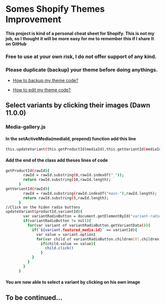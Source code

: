 
# Somes Shopify Themes Improvement


#### This project is kind of a personal cheat sheet for Shopify. This is not my job, so I thought it will be more easy for me to remember this if I share It on GitHub

### Free to use at your own risk, I do not offer support of any kind.

### Please duplicate (backup) your theme before doing anythings.
- [How to backup my theme code?](https://help.shopify.com/en/manual/online-store/themes/managing-themes/duplicating-themes)

- [How to edit my theme code?](https://help.shopify.com/en/manual/online-store/themes/theme-structure/extend/edit-theme-code)

## Select variants by clicking their images (Dawn 11.0.0)

### Media-gallery.js
####  In the setActiveMedia(mediaId, prepend) function add this line
```bash
this.updateVariant(this.getProductId(mediaId),this.getVariantId(mediaId))

```
####  Add the end of the class add theses lines of code
```bash
getProductId(rawId){
        rawId = rawId.substring(0,rawId.indexOf("_"));
        return rawId.substring(10,rawId.length);
      }
getVariantId(rawId){
        rawId = rawId.substring(rawId.indexOf("main-"),rawId.length);
        return rawId.substring(5,rawId.length);
      }
//Click on the hiden radio buttons       
updateVariant(productId,variantId){
        var variantRadioButton = document.getElementById("variant-radios-template--"+productId+"__main");
        if(variantRadioButton != null){
          for(var variant of variantRadioButton.getVariantData()){
            if(`${variant.featured_media.id}` == variantId){
              var value = variant.option1
              for(var child of variantRadioButton.children[0].children)
                if(child.value == value){
                  child.click()
                }
            }
          }
        }
      }
```

#### You are now able to select a variant by clicking on his own image
## To be continued...
